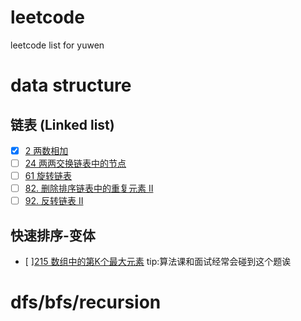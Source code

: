 # leetcode
leetcode list for yuwen

# data structure

## 链表 (Linked list)
- [x] [2 两数相加](https://leetcode-cn.com/problems/add-two-numbers/)
- [ ] [24 两两交换链表中的节点](https://leetcode-cn.com/problems/swap-nodes-in-pairs/)  
- [ ] [61 旋转链表](https://leetcode-cn.com/problems/rotate-list/)
- [ ] [82. 删除排序链表中的重复元素 II](https://leetcode-cn.com/problems/remove-duplicates-from-sorted-list-ii/)
- [ ] [92. 反转链表 II](https://leetcode-cn.com/problems/reverse-linked-list-ii/)

## 快速排序-变体
- [ ][215 数组中的第K个最大元素](https://leetcode-cn.com/problems/kth-largest-element-in-an-array/) tip:算法课和面试经常会碰到这个题诶

# dfs/bfs/recursion
